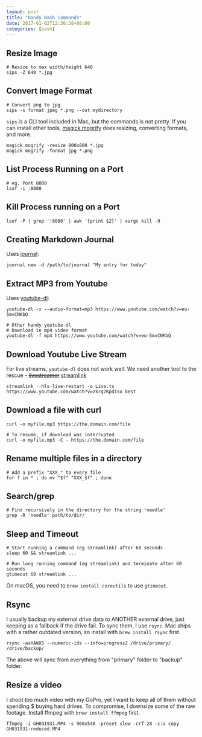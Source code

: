 ```yaml
---
layout: post
title: "Handy Bash Commands"
date: 2017-01-02T12:30:28+08:00
categories: [bash]
---
```


## Resize Image

    # Resize to max width/height 640
    sips -Z 640 *.jpg

## Convert Image Format

    # Convert png to jpg
    sips -s format jpeg *.png --out mydirectory

`sips` is a CLI tool included in Mac, but the commands is not pretty. If you can install other tools, [magick mogrify](https://imagemagick.org/script/mogrify.php) does resizing, converting formats, and more.

    magick mogrify -resize 800x800 *.jpg
    magick mogrify -format jpg *.png

## List Process Running on a Port

    # eg. Port 8080
    lsof -i :8080

## Kill Process running on a Port

    lsof -P | grep ':8080' | awk '{print $2}' | xargs kill -9

## Creating Markdown Journal

Uses [journal](https://github.com/samwize/journal/):

    journal new -d /path/to/journal "My entry for today"

## Extract MP3 from Youtube

Uses [youtube-dl](https://rg3.github.io/youtube-dl/):

    youtube-dl -x --audio-format=mp3 https://www.youtube.com/watch?v=eu-5mvCNKbQ

    # Other handy youtube-dl
    # Download in mp4 video format
    youtube-dl -f mp4 https://www.youtube.com/watch?v=eu-5mvCNKbQ

## Download Youtube Live Stream

For live streams, `youtube-dl` does not work well. We need another tool to the rescue - ~~[livestreamer](https://github.com/chrippa/livestreamer/)~~ [streamlink](https://github.com/streamlink/streamlink)

    streamlink --hls-live-restart -o Live.ts https://www.youtube.com/watch?v=zkrq7Kpd1so best

## Download a file with curl

    curl -o myfile.mp3 https://the.domain.com/file

    # To resume, if download was interrupted
    curl -o myfile.mp3 -C - https://the.domain.com/file

## Rename multiple files in a directory

    # Add a prefix "XXX_" to every file
    for f in * ; do mv "$f" "XXX_$f" ; done

## Search/grep

    # Find recursively in the directory for the string 'needle'
    grep -R 'needle' path/to/dir/

## Sleep and Timeout

    # Start running a command (eg streamlink) after 60 seconds
    sleep 60 && streamlink ...

    # Run long running command (eg streamlink) and terminate after 60 seconds
    gtimeout 60 streamlink ...

On macOS, you need to `brew install coreutils` to use `gtimeout`.

## Rsync

I usually backup my external drive data to ANOTHER external drive, just keeping as a fallback if the drive fail. To sync them, I use `rsync`. Mac ships with a rather outdated version, so install with `brew install rsync` first.

    rsync -axHAWXS --numeric-ids --info=progress2 /drive/primary/ /drive/backup/

The above will sync from everything from "primary" folder to "backup" folder.

## Resize a video

I shoot too much video with my GoPro, yet I want to keep all of them without spending $ buying hard drives. To compromise, I downsize some of the raw footage. Install ffmpeg with `brew install ffmpeg` first.

    ffmpeg -i GH031931.MP4 -s 960x540 -preset slow -crf 28 -c:a copy GH031931-reduced.MP4
